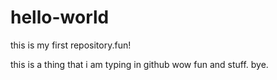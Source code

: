 # hello-world
this is my first repository.fun!

this is a thing that i am typing in github wow fun and stuff.
bye.
